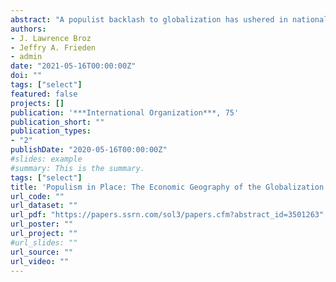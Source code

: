 ```yaml
---
abstract: "A populist backlash to globalization has ushered in nationalist governments and challenged core features of the liberal international order. Although startling in scope and urgency, the populist wave has been developing in declining regions of wealthy countries for some time. Trade, offshoring, and automation have steadily reduced the jobs and wages of industrial workers since at least the 1970s. The decline in manufacturing employment initiated the deterioration of social and economic conditions in affected communities, exacerbating inequalities between depressed rural areas and small cities and towns, on the one hand, and thriving cities, on the other. The global financial crisis of 2008 catalyzed these divisions as communities already in decline suffered deeper and longer economic downturns than metropolitan areas where superstar knowledge, technology, and service-oriented firms agglomerate. We document many of these trends across the US and Europe, and demonstrate that populist support is strongest in communities that experienced long-term economic and social decline. Institutional differences in labor markets and electoral rules across developed democracies may explain some of the variation in populists’ electoral success. Renewed support for the liberal international order may require a rejuvenation of distressed communities and a reduction of stark regional inequalities." 
authors:
- J. Lawrence Broz
- Jeffry A. Frieden
- admin
date: "2021-05-16T00:00:00Z"
doi: ""
tags: ["select"]
featured: false
projects: []
publication: '***International Organization***, 75'
publication_short: ""
publication_types:
- "2"
publishDate: "2020-05-16T00:00:00Z"
#slides: example
#summary: This is the summary.
tags: ["select"]
title: 'Populism in Place: The Economic Geography of the Globalization Backlash'
url_code: ""
url_dataset: ""
url_pdf: "https://papers.ssrn.com/sol3/papers.cfm?abstract_id=3501263"
url_poster: ""
url_project: ""
#url_slides: ""
url_source: ""
url_video: ""
---
```



